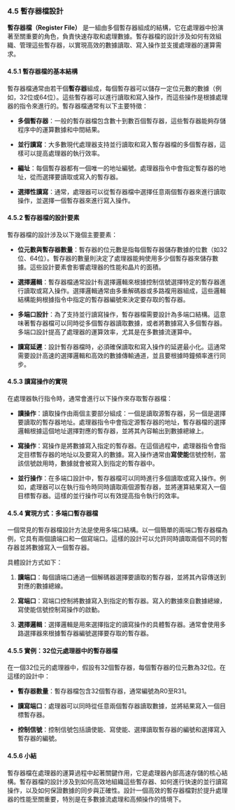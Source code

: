 ### 4.5 暫存器檔設計

**暫存器檔（Register File）** 是一組由多個暫存器組成的結構，它在處理器中扮演著至關重要的角色，負責快速存取和處理數據。暫存器檔的設計涉及如何有效組織、管理這些暫存器，以實現高效的數據讀取、寫入操作並支援處理器的運算需求。

#### 4.5.1 暫存器檔的基本結構

暫存器檔通常由若干個**暫存器**組成，每個暫存器可以儲存一定位元數的數據（例如，32位或64位）。這些暫存器可以進行讀取和寫入操作，而這些操作是根據處理器的指令來進行的。暫存器檔通常有以下主要特徵：

- **多個暫存器**：一般的暫存器檔包含數十到數百個暫存器，這些暫存器能夠存儲程序中的運算數據和中間結果。

- **並行讀寫**：大多數現代處理器支持並行讀取和寫入暫存器檔的多個暫存器，這樣可以提高處理器的執行效率。

- **編址**：每個暫存器都有一個唯一的地址編號。處理器指令中會指定暫存器的地址，從而選擇要讀取或寫入的暫存器。

- **選擇性讀寫**：通常，處理器可以從暫存器檔中選擇任意兩個暫存器來進行讀取操作，並選擇一個暫存器來進行寫入操作。

#### 4.5.2 暫存器檔的設計要素

暫存器檔的設計涉及以下幾個主要要素：

- **位元數與暫存器數量**：暫存器的位元數是指每個暫存器儲存數據的位數（如32位、64位）。暫存器的數量則決定了處理器能夠使用多少個暫存器來儲存數據。這些設計要素會影響處理器的性能和晶片的面積。

- **選擇邏輯**：暫存器檔通常設計有選擇邏輯來根據控制信號選擇特定的暫存器進行讀取或寫入操作。選擇邏輯通常由多重解碼器或多路複用器組成，這些邏輯結構能夠根據指令中指定的暫存器編號來決定要存取的暫存器。

- **多端口設計**：為了支持並行讀寫操作，暫存器檔需要設計為多端口結構。這意味著暫存器檔可以同時從多個暫存器讀取數據，或者將數據寫入多個暫存器。多端口設計提高了處理器的運算效率，尤其是在多數據流運算中。

- **讀寫延遲**：設計暫存器檔時，必須確保讀取和寫入操作的延遲最小化。這通常需要設計高速的選擇邏輯和高效的數據傳輸通道，並且要根據時鐘頻率進行同步。

#### 4.5.3 讀寫操作的實現

在處理器執行指令時，通常會進行以下操作來存取暫存器檔：

- **讀操作**：讀取操作由兩個主要部分組成：一個是讀取源暫存器，另一個是選擇要讀取的暫存器地址。處理器指令中會指定源暫存器的地址，暫存器檔的選擇邏輯根據這個地址選擇對應的暫存器，並將其內容輸出到數據總線上。

- **寫操作**：寫操作是將數據寫入指定的暫存器。在這個過程中，處理器指令會指定目標暫存器的地址以及要寫入的數據。寫入操作通常由**寫使能**信號控制，當該信號啟用時，數據就會被寫入到指定的暫存器中。

- **並行操作**：在多端口設計中，暫存器檔可以同時進行多個讀取或寫入操作。例如，處理器可以在執行指令時同時讀取兩個源暫存器，並將運算結果寫入一個目標暫存器。這樣的並行操作可以有效提高指令執行的效率。

#### 4.5.4 實現方式：多端口暫存器檔

一個常見的暫存器檔設計方法是使用多端口結構。以一個簡單的兩端口暫存器檔為例，它具有兩個讀端口和一個寫端口。這樣的設計可以允許同時讀取兩個不同的暫存器並將數據寫入一個暫存器。

具體設計方式如下：

1. **讀端口**：每個讀端口通過一個解碼器選擇要讀取的暫存器，並將其內容傳送到對應的數據總線。
   
2. **寫端口**：寫端口控制將數據寫入到指定的暫存器。寫入的數據來自數據總線，寫使能信號控制寫操作的啟動。

3. **選擇邏輯**：選擇邏輯是用來選擇指定的讀寫操作的具體暫存器。通常會使用多路選擇器來根據暫存器編號選擇要存取的暫存器。

#### 4.5.5 實例：32位元處理器中的暫存器檔

在一個32位元的處理器中，假設有32個暫存器，每個暫存器的位元數為32位。在這樣的設計中：

- **暫存器數量**：暫存器檔包含32個暫存器，通常編號為R0至R31。
  
- **讀寫端口**：處理器可以同時從任意兩個暫存器讀取數據，並將結果寫入一個目標暫存器。

- **控制信號**：控制信號包括讀使能、寫使能、選擇讀取暫存器的編號和選擇寫入暫存器的編號。

#### 4.5.6 小結

暫存器檔在處理器的運算過程中起著關鍵作用，它是處理器內部高速存儲的核心結構。暫存器檔的設計涉及到如何高效地組織這些暫存器、如何進行快速的並行讀寫操作，以及如何保證數據的同步與正確性。設計一個高效的暫存器檔對於提升處理器的性能至關重要，特別是在多數據流處理和高頻操作的情境下。